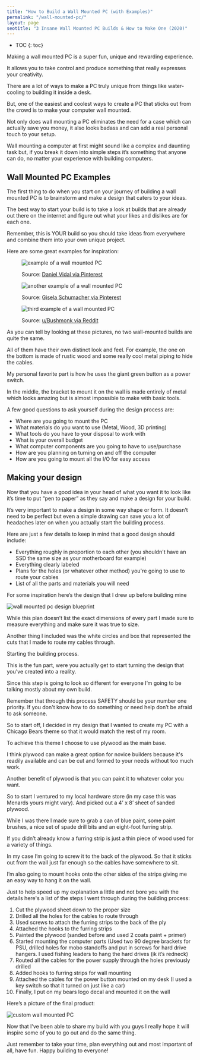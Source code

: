 ```yaml
---
title: "How to Build a Wall Mounted PC (with Examples)" 
permalink: "/wall-mounted-pc/"
layout: page
seotitle: "3 Insane Wall Mounted PC Builds & How to Make One (2020)" 
---
```


* TOC 
{: toc}

Making a wall mounted PC is a super fun, unique and rewarding experience. 

It allows you to take control and produce something that really expresses your creativity. 

There are a lot of ways to make a PC truly unique from things like water-cooling to building it inside a desk. 

But, one of the easiest and coolest ways to create a PC that sticks out from the crowd is to make your computer wall mounted.

Not only does wall mounting a PC eliminates the need for a case which can actually save you money, it also looks badass and can add a real personal touch to your setup.

Wall mounting a computer at first might sound like a complex and daunting task but, if you break it down into simple steps it’s something that anyone can do, no matter your experience with building computers. 

## Wall Mounted PC Examples

The first thing to do when you start on your journey of building a wall mounted PC is to brainstorm and make a design that caters to your ideas. 

The best way to start your build is to take a look at builds that are already out there on the internet and figure out what your likes and dislikes are for each one. 

Remember, this is YOUR build so you should take ideas from everywhere and combine them into your own unique project.

Here are some great examples for inspiration:
<figure>
<img alt="example of a wall mounted PC" class="lazyload img-middle" src="/img/wall-mounted-pc/example-1.png" />
<figcaption><p>Source: <a target="_blank" href="https://hu.pinterest.com/pin/528117493791827113/?lp=true">Daniel Vidal via Pinterest</a></p></figcaption>
</figure>

<figure>
<img alt="another example of a wall mounted PC" class="lazyload img-middle" src="/img/wall-mounted-pc/example-2.png" />
<figcaption><p>Source: <a target="-blank" href="https://hu.pinterest.com/pin/415316396871423317/?lp=true">Gisela Schumacher via Pinterest</a></p></figcaption>
</figure>


<figure>
<img alt="third example of a wall mounted PC" class="lazyload img-middle" src="/img/wall-mounted-pc/example-3.png" />
<figcaption><p>Source: <a href="https://www.reddit.com/r/buildapc/comments/3kkfo1/rustic_wallmounted_pc_build_wood_copper/">u/Bushmonk via Reddit</a></p></figcaption>
</figure>

As you can tell by looking at these pictures, no two wall-mounted builds are quite the same. 

All of them have their own distinct look and feel. For example, the one on the bottom is made of rustic wood and some really cool metal piping to hide the cables. 

My personal favorite part is how he uses the giant green button as a power switch. 

In the middle, the bracket to mount it on the wall is made entirely of metal which looks amazing but is almost impossible to make with basic tools. 

A few good questions to ask yourself during the design process are:

* Where are you going to mount the PC 
* What materials do you want to use (Metal, Wood, 3D printing)
* What tools do you have to your disposal to work with
* What is your overall budget
* What computer components are you going to have to use/purchase
* How are you planning on turning on and off the computer
* How are you going to mount all the I/O for easy access

## Making your design

Now that you have a good idea in your head of what you want it to look like it’s time to put “pen to paper” as they say and make a design for your build. 

It’s very important to make a design in some way shape or form. It doesn’t need to be perfect but even a simple drawing can save you a lot of headaches later on when you actually start the building process.

Here are just a few details to keep in mind that a good design should include:

* Everything roughly in proportion to each other (you shouldn't have an SSD the same size as your motherboard for example)
* Everything clearly labeled
* Plans for the holes (or whatever other method) you're going to use to route your cables 
* List of all the parts and materials you will need

For some inspiration here’s the design that I drew up before building mine

<img alt="wall mounted pc design blueprint" class="lazyload img-middle" src="/img/wall-mounted-pc/design-blueprint.jpg" />

While this plan doesn’t list the exact dimensions of every part I made sure to measure everything and make sure it was true to size.

Another thing I included was the white circles and box that represented the cuts that I made to route my cables through.

Starting the building process.

This is the fun part, were you actually get to start turning the design that you’ve created into a reality. 

Since this step is going to look so different for everyone I’m going to be talking mostly about my own build. 

Remember that through this process SAFETY should be your number one priority. If you don't know how to do something or need help don’t be afraid to ask someone.

So to start off, I decided in my design that I wanted to create my PC with a Chicago Bears theme so that it would match the rest of my room. 

To achieve this theme I choose to use plywood as the main base. 

I think plywood can make a great option for novice builders because it's readily available and can be cut and formed to your needs without too much work. 

Another benefit of plywood is that you can paint it to whatever color you want.

So to start I ventured to my local hardware store (in my case this was Menards yours might vary). And picked out a 4’ x 8’ sheet of sanded plywood. 

While I was there I made sure to grab a can of blue paint, some paint brushes, a nice set of spade drill bits and an eight-foot furring strip. 

If you didn’t already know a furring strip is just a thin piece of wood used for a variety of things. 

In my case I’m going to screw it to the back of the plywood. So that it sticks out from the wall just far enough so the cables have somewhere to sit. 

I’m also going to mount hooks onto the other sides of the strips giving me an easy way to hang it on the wall.

Just to help speed up my explanation a little and not bore you with the details here's a list of the steps I went through during the building process:

1. Cut the plywood sheet down to the proper size
2. Drilled all the holes for the cables to route through 
3. Used screws to attach the furring strips to the back of the ply
3. Attached the hooks to the furring strips 
4. Painted the plywood (sanded before and used 2 coats paint + primer)
5. Started mounting the computer parts (Used two 90 degree brackets for PSU, drilled holes for mobo standoffs and put in screws for hard drive hangers. I used fishing leaders to hang the hard drives (ik it’s redneck)
6. Routed all the cables for the power supply through the holes previously drilled
7. Added hooks to furring strips for wall mounting
8. Attached the cables for the power button mounted on my desk (I used a key switch so that it turned on just like a car)
9. Finally, I put on my bears logo decal and mounted it on the wall

Here’s a picture of the final product:

<img alt="custom wall mounted PC" class="lazyload img-middle" src="/img/wall-mounted-pc/custom-wall-mounted-pc.png" />

Now that I’ve been able to share my build with you guys I really hope it will inspire some of you to go out and do the same thing.

Just remember to take your time, plan everything out and most important of all, have fun. Happy building to everyone!
